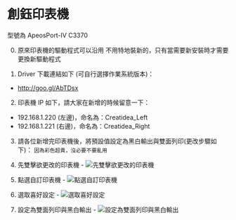# 創鈺印表機
型號為 ApeosPort-IV C3370

0. 原來印表機的驅動程式可以沿用
不用特地裝新的，只有當需要新安裝時才需要更換新驅動程式

1. Driver 下載連結如下 (可自行選擇作業系統版本)：
  - <http://goo.gl/AbTDsx>

2. 印表機 IP 如下，請大家在新增的時候留意一下：
  - 192.168.1.220 (左邊)，命名為：Creatidea_Left
  - 192.168.1.221 (右邊)，命名為：Creatidea_Right

3. 請各位新增完印表機後，將預設值設定為黑白輸出與雙面列印(更改步驟如下)：
`因為彩色超貴，沒必要不要亂用`

  1. 先雙擊欲更改的印表機
    - ![先雙擊欲更改的印表機](http://i.imgur.com/dT4aa92.png)

  2. 點選自訂印表機
    - ![點選自訂印表機](http://i.imgur.com/RMkPaAQ.png)

  3. 選取喜好設定
    - ![選取喜好設定](http://i.imgur.com/a3Ixwdt.png)

  4. 設定為雙面列印與黑白輸出
    - ![設定為雙面列印與黑白輸出](http://i.imgur.com/4ZA21HQ.png)

